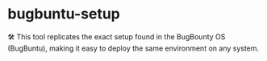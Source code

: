 # bugbuntu-setup
🛠️ This tool replicates the exact setup found in the BugBounty OS (BugBuntu), making it easy to deploy the same environment on any system.
